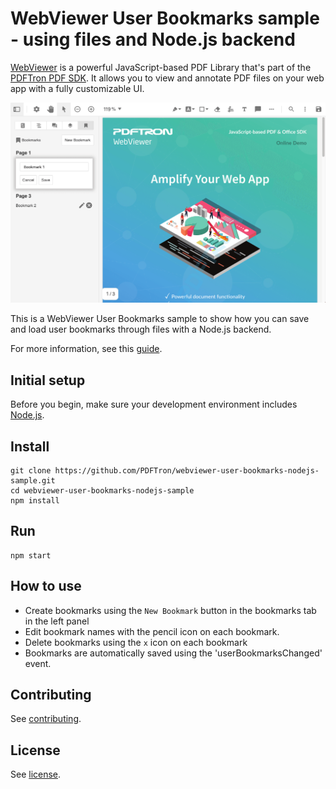 # WebViewer User Bookmarks sample - using files and Node.js backend

[WebViewer](https://www.pdftron.com/documentation/web/) is a powerful JavaScript-based PDF Library that's part of the [PDFTron PDF SDK](https://www.pdftron.com). It allows you to view and annotate PDF files on your web app with a fully customizable UI.

![WebViewer](./user-bookmarks.png)

This is a WebViewer User Bookmarks sample to show how you can save and load user bookmarks through files with a Node.js backend.

For more information, see this [guide](https://www.pdftron.com/documentation/web/guides/bookmark/user-bookmarks/).

## Initial setup

Before you begin, make sure your development environment includes [Node.js](https://nodejs.org/en/).

## Install

```
git clone https://github.com/PDFTron/webviewer-user-bookmarks-nodejs-sample.git
cd webviewer-user-bookmarks-nodejs-sample
npm install
```

## Run

```
npm start
```

## How to use

- Create bookmarks using the `New Bookmark` button in the bookmarks tab in the left panel
- Edit bookmark names with the pencil icon on each bookmark.
- Delete bookmarks using the `x` icon on each bookmark
- Bookmarks are automatically saved using the 'userBookmarksChanged' event.

## Contributing

See [contributing](./CONTRIBUTING.md).

## License

See [license](./LICENSE).
